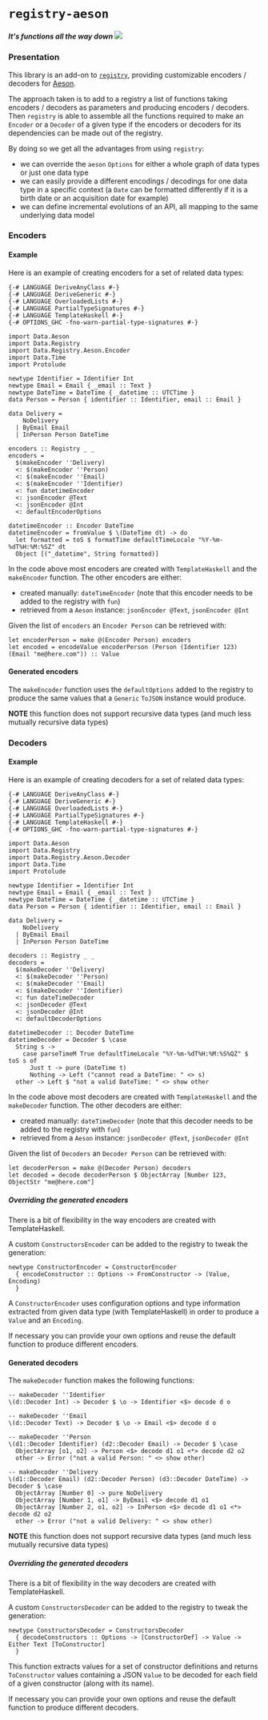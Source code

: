 # `registry-aeson`

##### *It's functions all the way down* <img src="doc/images/unboxed-bottomup.jpg" border="0"/>

### Presentation

This library is an add-on to [`registry`](https://github.com/etorreborre/registry), providing customizable encoders / decoders for [Aeson](https://hackage.haskell.org/package/aeson).

The approach taken is to add to a registry a list of functions taking encoders / decoders as parameters and producing encoders / decoders.
Then `registry` is able to assemble all the functions required to make an `Encoder` or a `Decoder` of a given type if the encoders or decoders for its dependencies can
be made out of the registry.

By doing so we get all the advantages from using `registry`:

 - we can override the `aeson` `Options` for either a whole graph of data types or just one data type
 - we can easily provide a different encodings / decodings for one data type in a specific context (a `Date` can be formatted differently if it is a birth date or an acquisition date for example)
 - we can define incremental evolutions of an API, all mapping to the same underlying data model

### Encoders

#### Example

Here is an example of creating encoders for a set of related data types:
```
{-# LANGUAGE DeriveAnyClass #-}
{-# LANGUAGE DeriveGeneric #-}
{-# LANGUAGE OverloadedLists #-}
{-# LANGUAGE PartialTypeSignatures #-}
{-# LANGUAGE TemplateHaskell #-}
{-# OPTIONS_GHC -fno-warn-partial-type-signatures #-}

import Data.Aeson
import Data.Registry
import Data.Registry.Aeson.Encoder
import Data.Time
import Protolude

newtype Identifier = Identifier Int
newtype Email = Email { _email :: Text }
newtype DateTime = DateTime { _datetime :: UTCTime }
data Person = Person { identifier :: Identifier, email :: Email }

data Delivery =
    NoDelivery
  | ByEmail Email
  | InPerson Person DateTime

encoders :: Registry _ _
encoders =
  $(makeEncoder ''Delivery)
  <: $(makeEncoder ''Person)
  <: $(makeEncoder ''Email)
  <: $(makeEncoder ''Identifier)
  <: fun datetimeEncoder
  <: jsonEncoder @Text
  <: jsonEncoder @Int
  <: defaultEncoderOptions

datetimeEncoder :: Encoder DateTime
datetimeEncoder = fromValue $ \(DateTime dt) -> do
  let formatted = toS $ formatTime defaultTimeLocale "%Y-%m-%dT%H:%M:%SZ" dt
  Object [("_datetime", String formatted)]
```

In the code above most encoders are created with `TemplateHaskell` and the `makeEncoder` function. The other encoders are either:

 - created manually: `dateTimeEncoder` (note that this encoder needs to be added to the registry with `fun`)
 - retrieved from a `Aeson` instance: `jsonEncoder @Text`, `jsonEncoder @Int`

Given the list of `encoders` an `Encoder Person` can be retrieved with:
```
let encoderPerson = make @(Encoder Person) encoders
let encoded = encodeValue encoderPerson (Person (Identifier 123) (Email "me@here.com")) :: Value
```

#### Generated encoders

The `makeEncoder` function uses the `defaultOptions` added to the registry to produce the same values that a `Generic` `ToJSON` instance would produce.

__NOTE__ this function does not support recursive data types (and much less mutually recursive data types)

### Decoders

#### Example

Here is an example of creating decoders for a set of related data types:
```
{-# LANGUAGE DeriveAnyClass #-}
{-# LANGUAGE DeriveGeneric #-}
{-# LANGUAGE OverloadedLists #-}
{-# LANGUAGE PartialTypeSignatures #-}
{-# LANGUAGE TemplateHaskell #-}
{-# OPTIONS_GHC -fno-warn-partial-type-signatures #-}

import Data.Aeson
import Data.Registry
import Data.Registry.Aeson.Decoder
import Data.Time
import Protolude

newtype Identifier = Identifier Int
newtype Email = Email { _email :: Text }
newtype DateTime = DateTime { _datetime :: UTCTime }
data Person = Person { identifier :: Identifier, email :: Email }

data Delivery =
    NoDelivery
  | ByEmail Email
  | InPerson Person DateTime

decoders :: Registry _ _
decoders =
  $(makeDecoder ''Delivery)
  <: $(makeDecoder ''Person)
  <: $(makeDecoder ''Email)
  <: $(makeDecoder ''Identifier)
  <: fun dateTimeDecoder
  <: jsonDecoder @Text
  <: jsonDecoder @Int
  <: defaultDecoderOptions

datetimeDecoder :: Decoder DateTime
datetimeDecoder = Decoder $ \case
  String s ->
    case parseTimeM True defaultTimeLocale "%Y-%m-%dT%H:%M:%S%QZ" $ toS s of
      Just t -> pure (DateTime t)
      Nothing -> Left ("cannot read a DateTime: " <> s)
  other -> Left $ "not a valid DateTime: " <> show other
```

In the code above most decoders are created with `TemplateHaskell` and the `makeDecoder` function. The other decoders are either:

 - created manually: `dateTimeDecoder` (note that this decoder needs to be added to the registry with `fun`)
 - retrieved from a `Aeson` instance: `jsonDecoder @Text`, `jsonDecoder @Int`

Given the list of `Decoders` an `Decoder Person` can be retrieved with:
```
let decoderPerson = make @(Decoder Person) decoders
let decoded = decode decoderPerson $ ObjectArray [Number 123, ObjectStr "me@here.com"]
```

##### Overriding the generated encoders

There is a bit of flexibility in the way encoders are created with TemplateHaskell.

A custom `ConstructorsEncoder` can be added to the registry to tweak the generation:
```
newtype ConstructorEncoder = ConstructorEncoder
  { encodeConstructor :: Options -> FromConstructor -> (Value, Encoding)
  }
```
A `ConstructorEncoder` uses configuration options and type information extracted from
given data type (with TemplateHaskell) in order to produce a `Value` and an `Encoding`.

If necessary you can provide your own options and reuse the default function to produce different encoders.

#### Generated decoders

The `makeDecoder` function makes the following functions:
```
-- makeDecoder ''Identifier
\(d::Decoder Int) -> Decoder $ \o -> Identifier <$> decode d o

-- makeDecoder ''Email
\(d::Decoder Text) -> Decoder $ \o -> Email <$> decode d o

-- makeDecoder ''Person
\(d1::Decoder Identifier) (d2::Decoder Email) -> Decoder $ \case
  ObjectArray [o1, o2] -> Person <$> decode d1 o1 <*> decode d2 o2
  other -> Error ("not a valid Person: " <> show other)

-- makeDecoder ''Delivery
\(d1::Decoder Email) (d2::Decoder Person) (d3::Decoder DateTime) -> Decoder $ \case
  ObjectArray [Number 0] -> pure NoDelivery
  ObjectArray [Number 1, o1] -> ByEmail <$> decode d1 o1
  ObjectArray [Number 2, o1, o2] -> InPerson <$> decode d1 o1 <*> decode d2 o2
  other -> Error ("not a valid Delivery: " <> show other)
```

__NOTE__ this function does not support recursive data types (and much less mutually recursive data types)

##### Overriding the generated decoders

There is a bit of flexibility in the way decoders are created with TemplateHaskell.

A custom `ConstructorsDecoder` can be added to the registry to tweak the generation:
```
newtype ConstructorsDecoder = ConstructorsDecoder
  { decodeConstructors :: Options -> [ConstructorDef] -> Value -> Either Text [ToConstructor]
  }
```
This function extracts values for a set of constructor definitions and returns `ToConstructor` values
containing a JSON `Value` to be decoded for each field of a given constructor (along with its name).

If necessary you can provide your own options and reuse the default function to produce different decoders.
